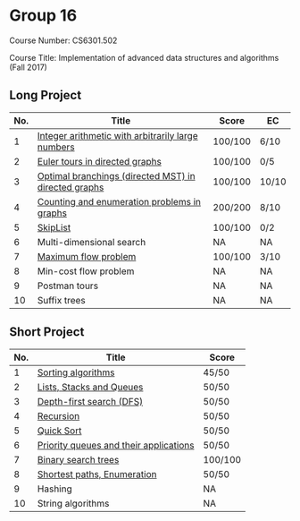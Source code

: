 Group 16
========

Course Number: CS6301.502

Course Title: Implementation of advanced data structures and algorithms (Fall 2017)

Long Project
------------

| No. | Title | Score | EC |
| --- | --- | --- | --- |
| 1 |  [Integer arithmetic with arbitrarily large numbers](./lp1) | 100/100 | 6/10 |
| 2 |  [Euler tours in directed graphs](./lp2) | 100/100 | 0/5 |
| 3 |  [Optimal branchings (directed MST) in directed graphs](./lp3) | 100/100 | 10/10 |
| 4 |  [Counting and enumeration problems in graphs](./lp4) | 200/200 | 8/10 |
| 5 |  [SkipList](./lp5) | 100/100 | 0/2 |
| 6 |  Multi-dimensional search | NA | NA |
| 7 |  [Maximum flow problem](./lp7) | 100/100 | 3/10 |
| 8 |  Min-cost flow problem | NA | NA |
| 9 |  Postman tours | NA | NA |
| 10 | Suffix trees | NA | NA |

Short Project
-------------

| No. | Title | Score |
| --- | --- | --- |
| 1 |  [Sorting algorithms](./sp1) | 45/50 |
| 2 |  [Lists, Stacks and Queues](./sp2) | 50/50 |
| 3 |  [Depth-first search (DFS)](./sp3) | 50/50 |
| 4 |  [Recursion](./sp4) | 50/50 |
| 5 |  [Quick Sort](./sp5) | 50/50 |
| 6 |  [Priority queues and their applications](./sp6) | 50/50 |
| 7 |  [Binary search trees](./sp7) | 100/100 |
| 8 |  [Shortest paths, Enumeration](./sp8) | 50/50 |
| 9 |  Hashing | NA |
| 10 | String algorithms | NA |
